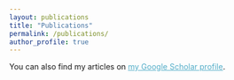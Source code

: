 ```yaml
---
layout: publications
title: "Publications"
permalink: /publications/
author_profile: true
---
```


<p>You can also find my articles on <a href="https://scholar.google.com/citations?user=uQU2-JoAAAAJ&hl=en" style="color:#52adc8">my Google Scholar profile</a>.</p>
